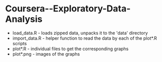 Coursera--Exploratory-Data-Analysis
===================================

* load_data.R - loads zipped data, unpacks it to the 'data' directory
* import_data.R - helper function to read the data by each of the plot\*.R scripts
* plot\*.R - individual files to get the corresponding graphs
* plot\*.png - images of the graphs



